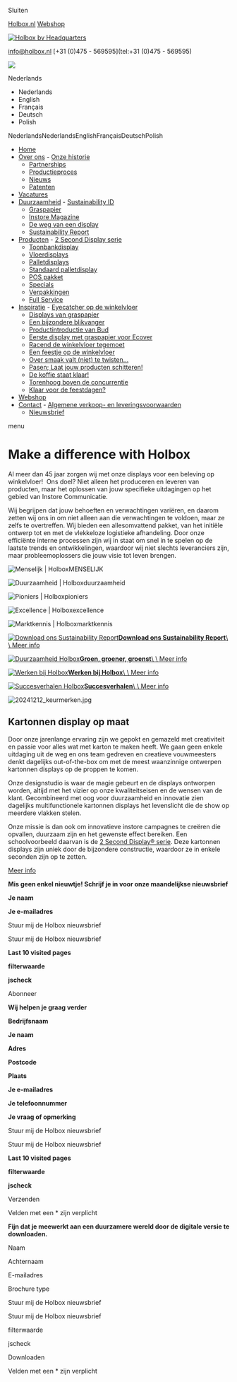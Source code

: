 Sluiten

[Holbox.nl](https://www.holbox.nl/) [Webshop](https://shopdirect.holbox.nl/)

[![Holbox bv Headquarters](https://www.holbox.nl/img/holbox_logo_2021.svg)](https://www.holbox.nl/)

[info@holbox.nl](mailto:info@holbox.nl) [+31 (0)475 - 569595](tel:+31 (0)475 - 569595)

![](https://www.holbox.nl/img/flags/flag-nl.png)

Nederlands

- Nederlands
- English
- Français
- Deutsch
- Polish

NederlandsNederlandsEnglishFrançaisDeutschPolish

- [Home](https://www.holbox.nl/)
- [Over ons](https://www.holbox.nl/over-ons)  - [Onze historie](https://www.holbox.nl/over-ons/historie)
  - [Partnerships](https://www.holbox.nl/over-ons/partnerships)
  - [Productieproces](https://www.holbox.nl/over-ons/productieproces)
  - [Nieuws](https://www.holbox.nl/over-ons/nieuws)
  - [Patenten](https://www.holbox.nl/over-ons/patenten)
- [Vacatures](https://www.holbox.nl/vacatures)
- [Duurzaamheid](https://www.holbox.nl/duurzaamheid)  - [Sustainability ID](https://www.holbox.nl/duurzaamheid/sustainability-id)
  - [Graspapier](https://www.holbox.nl/duurzaamheid/graspapier)
  - [Instore Magazine](https://www.holbox.nl/duurzaamheid/instore-only)
  - [De weg van een display](https://www.holbox.nl/duurzaamheid/de-weg-van-een-display)
  - [Sustainability Report](https://www.holbox.nl/duurzaamheid/sustainability-report)
- [Producten](https://www.holbox.nl/producten)  - [2 Second Display serie](https://www.holbox.nl/producten/2-second-display)
  - [Toonbankdisplay](https://www.holbox.nl/producten/toonbankdisplays)
  - [Vloerdisplays](https://www.holbox.nl/producten/vloerdisplays)
  - [Palletdisplays](https://www.holbox.nl/producten/palletdisplays)
  - [Standaard palletdisplay](https://www.holbox.nl/producten/standaard-palletdisplay)
  - [POS pakket](https://www.holbox.nl/producten/pos-pakket)
  - [Specials](https://www.holbox.nl/producten/specials)
  - [Verpakkingen](https://www.holbox.nl/producten/verpakkingen)
  - [Full Service](https://www.holbox.nl/producten/co-packing)
- [Inspiratie](https://www.holbox.nl/projecten)  - [Eyecatcher op de winkelvloer](https://www.holbox.nl/projecten/eyecatcher-op-de-winkelvloer)
  - [Displays van graspapier](https://www.holbox.nl/projecten/displays-van-graspapier)
  - [Een bijzondere blikvanger](https://www.holbox.nl/projecten/biogarnier-loreal)
  - [Productintroductie van Bud](https://www.holbox.nl/projecten/productintroductie-bud)
  - [Eerste display met graspapier voor Ecover](https://www.holbox.nl/projecten/ecover-graspapier)
  - [Racend de winkelvloer tegemoet](https://www.holbox.nl/projecten/winactie-scooter-dallmayr)
  - [Een feestje op de winkelvloer](https://www.holbox.nl/projecten/thevoicekids-partybus)
  - [Over smaak valt (niet) te twisten...](https://www.holbox.nl/projecten/over-smaak-valt-niet-te-twisten)
  - [Pasen; Laat jouw producten schitteren!](https://www.holbox.nl/projecten/waarom-jouw-paascampagne-al-start-bij-holbox)
  - [De koffie staat klaar!](https://www.holbox.nl/projecten/de-koffie-staat-klaar)
  - [Torenhoog boven de concurrentie](https://www.holbox.nl/projecten/torenhoog-boven-de-concurrentie)
  - [Klaar voor de feestdagen?](https://www.holbox.nl/projecten/klaar-voor-de-feestdagen)
- [Webshop](https://www.holbox.nl/webshop/)
- [Contact](https://www.holbox.nl/contact)  - [Algemene verkoop- en leveringsvoorwaarden](https://www.holbox.nl/contact/leveringsvoorwaarden)
  - [Nieuwsbrief](https://www.holbox.nl/contact/nieuwsbrief)

menu

# Make a difference with Holbox

Al meer dan 45 jaar zorgen wij met onze displays voor een beleving op winkelvloer!  Ons doel? Niet alleen het produceren en leveren van producten, maar het oplossen van jouw specifieke uitdagingen op het gebied van Instore Communicatie.

Wij begrijpen dat jouw behoeften en verwachtingen variëren, en daarom zetten wij ons in om niet alleen aan die verwachtingen te voldoen, maar ze zelfs te overtreffen. Wij bieden een allesomvattend pakket, van het initiële ontwerp tot en met de vlekkeloze logistieke afhandeling. Door onze efficiënte interne processen zijn wij in staat om snel in te spelen op de laatste trends en ontwikkelingen, waardoor wij niet slechts leveranciers zijn, maar probleemoplossers die jouw visie tot leven brengen.

![Menselijk | Holbox](https://www.holbox.nl/site/assets/files/2896/menselijk.140x0.jpg)MENSELIJK

![Duurzaamheid | Holbox](https://www.holbox.nl/site/assets/files/2897/duurzaamheid.140x0.jpg)duurzaamheid

![Pioniers | Holbox](https://www.holbox.nl/site/assets/files/2898/pioniers.140x0.jpg)pioniers

![Excellence | Holbox](https://www.holbox.nl/site/assets/files/2899/excellence.140x0.jpg)excellence

![Marktkennis | Holbox](https://www.holbox.nl/site/assets/files/2905/marktkennis.140x0.jpg)marktkennis

[![Download ons Sustainability Report](https://www.holbox.nl/site/assets/files/3570/navblock_sustainabilityreport.-navblock.20x0.jpg)**Download ons Sustainability Report**\\
\\
Meer info](https://www.holbox.nl/duurzaamheid/sustainability-report)

[![Duurzaamheid Holbox](https://www.holbox.nl/site/assets/files/3246/navblock_duurzaamheid-1.-navblock.20x0.jpg)**Groen, groener, groenst**\\
\\
Meer info](https://www.holbox.nl/duurzaamheid)

[![Werken bij Holbox](https://www.holbox.nl/site/assets/files/3247/navblock_vacatures_v2.-navblock.20x0.jpg)**Werken bij Holbox**\\
\\
Meer info](https://www.holbox.nl/over-ons/werken-bij)

[![Succesverhalen Holbox](https://www.holbox.nl/site/assets/files/3248/navblock_projecten.-navblock.20x0.jpg)**Succesverhalen**\\
\\
Meer info](https://www.holbox.nl/projecten)

![20241212_keurmerken.jpg](https://www.holbox.nl/site/assets/files/3184/20241212_keurmerken.20x0.jpg)

## Kartonnen display op maat

Door onze jarenlange ervaring zijn we gepokt en gemazeld met creativiteit en passie voor alles wat met karton te maken heeft. We gaan geen enkele uitdaging uit de weg en ons team gedreven en creatieve vouwmeesters denkt dagelijks out-of-the-box om met de meest waanzinnige ontwerpen kartonnen displays op de proppen te komen.

Onze designstudio is waar de magie gebeurt en de displays ontworpen worden, altijd met het vizier op onze kwaliteitseisen en de wensen van de klant. Gecombineerd met oog voor duurzaamheid en innovatie zien dagelijks multifunctionele kartonnen displays het levenslicht die de show op meerdere vlakken stelen.

Onze missie is dan ook om innovatieve instore campagnes te creëren die opvallen, duurzaam zijn en het gewenste effect bereiken. Een schoolvoorbeeld daarvan is de [2 Second Display® serie](https://www.holbox.nl/producten/2-second-display). Deze kartonnen displays zijn uniek door de bijzondere constructie, waardoor ze in enkele seconden zijn op te zetten.

[Meer info](https://www.holbox.nl/over-ons)

**Mis geen enkel nieuwtje! Schrijf je in voor onze maandelijkse nieuwsbrief**

**Je naam**

**Je e-mailadres**

Stuur mij de Holbox nieuwsbrief

Stuur mij de Holbox nieuwsbrief

**Last 10 visited pages**

**filterwaarde**

**jscheck**

Abonneer

**Wij helpen je graag verder**

**Bedrijfsnaam**

**Je naam**

**Adres**

**Postcode**

**Plaats**

**Je e-mailadres**

**Je telefoonnummer**

**Je vraag of opmerking**

Stuur mij de Holbox nieuwsbrief

Stuur mij de Holbox nieuwsbrief

**Last 10 visited pages**

**filterwaarde**

**jscheck**

Verzenden

Velden met een \* zijn verplicht


**Fijn dat je meewerkt aan een duurzamere wereld door de digitale versie te downloaden.**

Naam

Achternaam

E-mailadres

Brochure type

Stuur mij de Holbox nieuwsbrief

Stuur mij de Holbox nieuwsbrief

filterwaarde

jscheck

Downloaden

Velden met een \* zijn verplicht